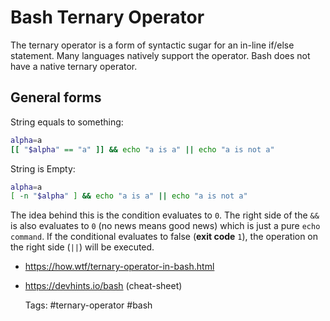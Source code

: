 # Bash Ternary Operator

The ternary operator is a form of syntactic sugar for an in-line if/else statement. Many languages natively support the operator. Bash does not have a native ternary operator.

## General forms

String equals to something:
```bash
alpha=a
[[ "$alpha" == "a" ]] && echo "a is a" || echo "a is not a"
```

String is Empty:
```bash
alpha=a
[ -n "$alpha" ] && echo "a is a" || echo "a is not a"
```

The idea behind this is the condition evaluates to `0`. The right side of the `&&` is also evaluates to `0` (no news means good news) which is just a pure `echo command`. If the conditional evaluates to false (**exit code** `1`), the operation on the right side (`||`) will be executed.

* <https://how.wtf/ternary-operator-in-bash.html>
* <https://devhints.io/bash> (cheat-sheet)


    Tags:
        #ternary-operator #bash
